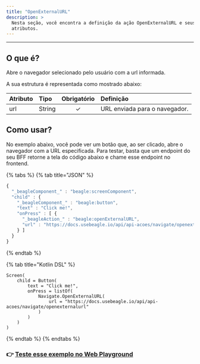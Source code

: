 ```yaml
---
title: "OpenExternalURL"
description: >
  Nesta seção, você encontra a definição da ação OpenExternalURL e seus
  atributos.
---
```

---
## O que é?

Abre o navegador selecionado pelo usuário com a url informada.

A sua estrutura é representada como mostrado abaixo: 

| **Atributo** | **Tipo** | Obrigatório | **Definição** |
| :--- | :--- | :---: | :--- |
| url | String | ✓ | URL enviada para o navegador. |

## Como usar?

No exemplo abaixo, você pode ver um botão que, ao ser clicado, abre o navegador com a URL especificada. Para testar, basta que um endpoint do seu BFF retorne a tela do código abaixo e chame esse endpoint no frontend.

{% tabs %}
{% tab title="JSON" %}
```javascript
{
  "_beagleComponent_" : "beagle:screenComponent",
  "child" : {
    "_beagleComponent_" : "beagle:button",
    "text" : "Click me!",
    "onPress" : [ {
      "_beagleAction_" : "beagle:openExternalURL",
      "url" : "https://docs.usebeagle.io/api/api-acoes/navigate/openexternalurl"
    } ]
  }
}
```
{% endtab %}

{% tab title="Kotlin DSL" %}
```
Screen(
    child = Button(
        text = "Click me!",
        onPress = listOf(
            Navigate.OpenExternalURL(
                url = "https://docs.usebeagle.io/api/api-acoes/navigate/openexternalurl"
            )
        )
    )
)
```
{% endtab %}
{% endtabs %}

### 👉 [Teste esse exemplo no Web Playground](https://beagle-playground.netlify.app/#/demo/default-components/button.json)

